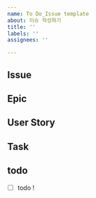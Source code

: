 ```yaml
---
name: To Do_Issue template
about: 이슈 작성하기
title: ''
labels: ''
assignees: ''

---
```


## Issue
<!-- 이슈에 대한 내용을 설명 -->
## Epic
## User Story
## Task

##   todo
- [ ] todo !
<!-- task 작성 -->
